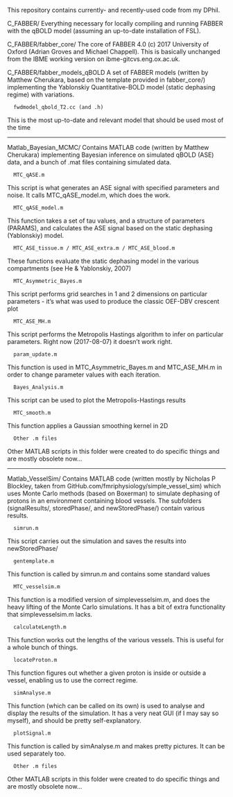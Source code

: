 This repository contains currently- and recently-used code from my DPhil.

   C_FABBER/
Everything necessary for locally compiling and running FABBER with the qBOLD model (assuming an up-to-date installation of FSL). 

   C_FABBER/fabber_core/
The core of FABBER 4.0 (c) 2017 University of Oxford (Adrian Groves and Michael Chappell). This is basically unchanged  from the IBME working version on ibme-gitcvs.eng.ox.ac.uk.

   C_FABBER/fabber_models_qBOLD
A set of FABBER models (written by Matthew Cherukara, based on the template provided in fabber_core/) implementing the Yablonskiy Quantitative-BOLD model (static dephasing regime) with variations. 

      fwdmodel_qbold_T2.cc (and .h)
This is the most up-to-date and relevant model that should be used most of the time


- - - -


   Matlab_Bayesian_MCMC/
Contains MATLAB code (written by Matthew Cherukara) implementing Bayesian inference on simulated qBOLD (ASE) data, and a bunch of .mat files containing simulated data.

      MTC_qASE.m
This script is what generates an ASE signal with specified parameters and noise. It calls MTC_qASE_model.m, which does the work.

      MTC_qASE_model.m
This function takes a set of tau values, and a structure of parameters (PARAMS), and calculates the ASE signal based on the static dephasing (Yablonskiy) model.

      MTC_ASE_tissue.m / MTC_ASE_extra.m / MTC_ASE_blood.m
These functions evaluate the static dephasing model in the various compartments (see He & Yablonskiy, 2007)

      MTC_Asymmetric_Bayes.m
This script performs grid searches in 1 and 2 dimensions on particular parameters - it’s what was used to produce the classic OEF-DBV crescent plot

      MTC_ASE_MH.m
This script performs the Metropolis Hastings algorithm to infer on particular parameters. Right now (2017-08-07) it doesn’t work right.

      param_update.m
This function is used in MTC_Asymmetric_Bayes.m and MTC_ASE_MH.m in order to change parameter values with each iteration.

      Bayes_Analysis.m
This script can be used to plot the Metropolis-Hastings results

      MTC_smooth.m
This function applies a Gaussian smoothing kernel in 2D

      Other .m files
Other MATLAB scripts in this folder were created to do specific things and are mostly obsolete now…


- - - - 

   Matlab_VesselSim/
Contains MATLAB code (written mostly by Nicholas P Blockley, taken from GitHub.com/fmriphysiology/simple_vessel_sim) which uses Monte Carlo methods (based on Boxerman) to simulate dephasing of protons in an environment containing blood vessels. The subfolders (signalResults/, storedPhase/, and newStoredPhase/) contain various results.

      simrun.m
This script carries out the simulation and saves the results into newStoredPhase/

      gentemplate.m
This function is called by simrun.m and contains some standard values

      MTC_vesselsim.m
This function is a modified version of simplevesselsim.m, and does the heavy lifting of the Monte Carlo simulations. It has a bit of extra functionality that simplevesselsim.m lacks.

      calculateLength.m
This function works out the lengths of the various vessels. This is useful for a whole bunch of things.

      locateProton.m
This function figures out whether a given proton is inside or outside a vessel, enabling us to use the correct regime.

      simAnalyse.m
This function (which can be called on its own) is used to analyse and display the results of the simulation. It has a very neat GUI (if I may say so myself), and should be pretty self-explanatory.

      plotSignal.m
This function is called by simAnalyse.m and makes pretty pictures. It can be used separately too.

      Other .m files
Other MATLAB scripts in this folder were created to do specific things and are mostly obsolete now… 
